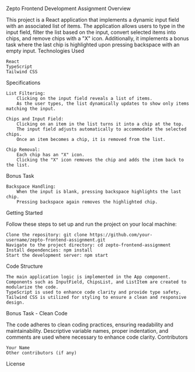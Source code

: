 Zepto Frontend Development Assignment
Overview

This project is a React application that implements a dynamic input field with an associated list of items. The application allows users to type in the input field, filter the list based on the input, convert selected items into chips, and remove chips with a "X" icon. Additionally, it implements a bonus task where the last chip is highlighted upon pressing backspace with an empty input.
Technologies Used

    React
    TypeScript
    Tailwind CSS

Specifications

    List Filtering:
        Clicking on the input field reveals a list of items.
        As the user types, the list dynamically updates to show only items matching the input.

    Chips and Input Field:
        Clicking on an item in the list turns it into a chip at the top.
        The input field adjusts automatically to accommodate the selected chips.
        Once an item becomes a chip, it is removed from the list.

    Chip Removal:
        Each chip has an "X" icon.
        Clicking the "X" icon removes the chip and adds the item back to the list.

Bonus Task

    Backspace Handling:
        When the input is blank, pressing backspace highlights the last chip.
        Pressing backspace again removes the highlighted chip.

Getting Started

Follow these steps to set up and run the project on your local machine:

    Clone the repository: git clone https://github.com/your-username/zepto-frontend-assignment.git
    Navigate to the project directory: cd zepto-frontend-assignment
    Install dependencies: npm install
    Start the development server: npm start

Code Structure

    The main application logic is implemented in the App component.
    Components such as InputField, ChipsList, and ListItem are created to modularize the code.
    TypeScript is used to enhance code clarity and provide type safety.
    Tailwind CSS is utilized for styling to ensure a clean and responsive design.

Bonus Task - Clean Code

The code adheres to clean coding practices, ensuring readability and maintainability. Descriptive variable names, proper indentation, and comments are used where necessary to enhance code clarity.
Contributors

    Your Name
    Other contributors (if any)

License


